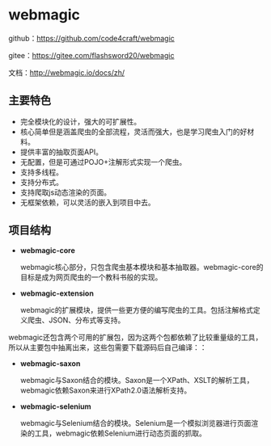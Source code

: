 # webmagic

github：<https://github.com/code4craft/webmagic>

gitee：<https://gitee.com/flashsword20/webmagic>

文档：<http://webmagic.io/docs/zh/>

## 主要特色

- 完全模块化的设计，强大的可扩展性。
- 核心简单但是涵盖爬虫的全部流程，灵活而强大，也是学习爬虫入门的好材料。
- 提供丰富的抽取页面API。
- 无配置，但是可通过POJO+注解形式实现一个爬虫。
- 支持多线程。
- 支持分布式。
- 支持爬取js动态渲染的页面。
- 无框架依赖，可以灵活的嵌入到项目中去。

## 项目结构

- **webmagic-core**

  webmagic核心部分，只包含爬虫基本模块和基本抽取器。webmagic-core的目标是成为网页爬虫的一个教科书般的实现。

- **webmagic-extension**

  webmagic的扩展模块，提供一些更方便的编写爬虫的工具。包括注解格式定义爬虫、JSON、分布式等支持。

webmagic还包含两个可用的扩展包，因为这两个包都依赖了比较重量级的工具，所以从主要包中抽离出来，这些包需要下载源码后自己编译：：

- **webmagic-saxon**

  webmagic与Saxon结合的模块。Saxon是一个XPath、XSLT的解析工具，webmagic依赖Saxon来进行XPath2.0语法解析支持。

- **webmagic-selenium**

  webmagic与Selenium结合的模块。Selenium是一个模拟浏览器进行页面渲染的工具，webmagic依赖Selenium进行动态页面的抓取。